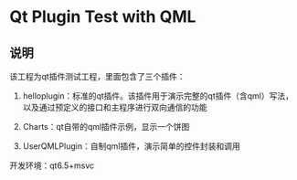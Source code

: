 # Qt Plugin Test with QML

## 说明

该工程为qt插件测试工程，里面包含了三个插件：

1. helloplugin：标准的qt插件。该插件用于演示完整的qt插件（含qml）写法，以及通过预定义的接口和主程序进行双向通信的功能
2. Charts：qt自带的qml插件示例，显示一个饼图

3. UserQMLPlugin：自制qml插件，演示简单的控件封装和调用



开发环境：qt6.5+msvc

